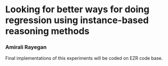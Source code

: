 # Looking for better ways for doing regression using instance-based reasoning methods
### Amirali Rayegan

Final implementations of this experiments will be coded on EZR code base.

